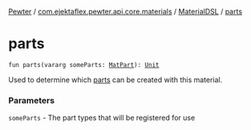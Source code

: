 [Pewter](../../index.md) / [com.ejektaflex.pewter.api.core.materials](../index.md) / [MaterialDSL](index.md) / [parts](./parts.md)

# parts

`fun parts(vararg someParts: `[`MatPart`](../../com.ejektaflex.pewter.api.core.materials.stats/-material-data/-mat-part/index.md)`): `[`Unit`](https://kotlinlang.org/api/latest/jvm/stdlib/kotlin/-unit/index.html)

Used to determine which [parts](../../com.ejektaflex.pewter.api.core.materials.stats/-material-data/-mat-part/index.md) can be
created with this material.

### Parameters

`someParts` - The part types that will be registered for use